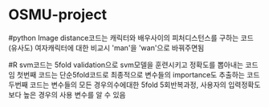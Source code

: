# OSMU-project


#python
Image distance코드는 캐릭터와 배우사이의 피처디스턴스를 구하는 코드(유사도)
여자캐릭터에 대한 비교시 'man'을 'wan'으로 바꿔주면됨



#R
svm코드는 5fold validation으로 svm모델을 훈련시키고 정확도를 뽑아내는 코드임
첫번째 코드는 단순5fold코드로 최종적으로 변수들의 importance도 추출하는 코드
두번째 코드는 변수들의 모든 경우의수에대한 5fold 5회반복과정, 사용자의 입력정확도보다 높은 경우의 사용 변수를 알 수 있음
